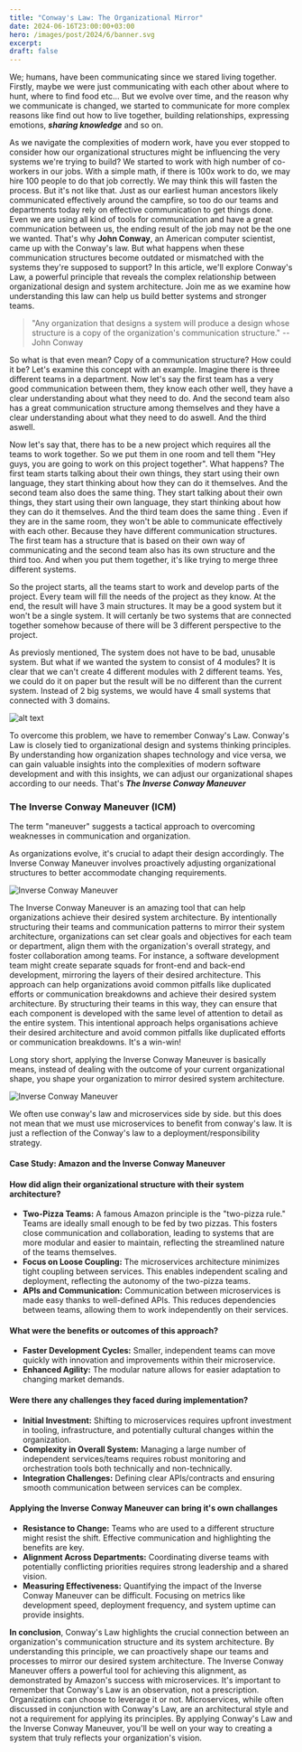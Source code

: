 ```yaml
---
title: "Conway's Law: The Organizational Mirror"
date: 2024-06-16T23:00:00+03:00
hero: /images/post/2024/6/banner.svg
excerpt:
draft: false
---
```


We; humans, have been communicating since we stared living together. Firstly, maybe we were just communicating with each other about where to hunt, where to find food etc... But we evolve over time, and the reason why we communicate is changed, we started to communicate for more complex reasons like find out how to live together, building relationships, expressing emotions, **_sharing knowledge_** and so on.

As we navigate the complexities of modern work, have you ever stopped to consider how our organizational structures might be influencing the very systems we're trying to build? We started to work with high number of co-workers in our jobs. With a simple math, if there is 100x work to do, we may hire 100 people to do that job correctly. We may think this will fasten the process. But it's not like that. Just as our earliest human ancestors likely communicated effectively around the campfire, so too do our teams and departments today rely on effective communication to get things done. Even we are using all kind of tools for communication and have a great communication between us, the ending result of the job may not be the one we wanted. That's why **John Conway**, an American computer scientist, came up with the Conway's law. But what happens when these communication structures become outdated or mismatched with the systems they're supposed to support? In this article, we'll explore Conway's Law, a powerful principle that reveals the complex relationship between organizational design and system architecture. Join me as we examine how understanding this law can help us build better systems and stronger teams.

> "Any organization that designs a system will produce a design whose structure is a copy of the organization's communication structure." -- John Conway

So what is that even mean? Copy of a communication structure? How could it be?
Let's examine this concept with an example. Imagine there is three different teams in a department. Now let's say the first team has a very good communication between them, they know each other well, they have a clear understanding about what they need to do. And the second team also has a great communication structure among themselves and they have a clear understanding about what they need to do aswell. And the third aswell.

Now let's say that, there has to be a new project which requires all the teams to work together. So we put them in one room and tell them "Hey guys, you are going to work on this project together". What happens? The first team starts talking about their own things, they start using their own language, they start thinking about how they can do it themselves. And the second team also does the same thing. They start talking about their own things, they start using their own language, they start thinking about how they can do it themselves. And the third team does the same thing . Even if they are in the same room, they won't be able to communicate effectively with each other. Because they have different communication structures. The first team has a structure that is based on their own way of communicating and the second team also has its own structure and the third too. And when you put them together, it's like trying to merge three different systems.

So the project starts, all the teams start to work and develop parts of the project. Every team will fill the needs of the project as they know. At the end, the result will have 3 main structures. It may be a good system but it won't be a single system. It will certanly be two systems that are connected together somehow because of there will be 3 different perspective to the project.

As previosly mentioned, The system does not have to be bad, unusable system. But what if we wanted the system to consist of 4 modules? It is clear that we can't create 4 different modules with 2 different teams. Yes, we could do it on paper but the result will be no different than the current system. Instead of 2 big systems, we would have 4 small systems that connected with 3 domains.

![alt text](/images/post/2024/6/conway.svg)

To overcome this problem, we have to remember Conway's Law. Conway's Law is closely tied to organizational design and systems thinking principles. By understanding how organization shapes technology and vice versa, we can gain valuable insights into the complexities of modern software development and with this insights, we can adjust our organizational shapes according to our needs. That's **_The Inverse Conway Maneuver_**

### The Inverse Conway Maneuver (ICM)

The term "maneuver" suggests a tactical approach to overcoming weaknesses in communication and organization.

As organizations evolve, it's crucial to adapt their design accordingly. The Inverse Conway Maneuver involves proactively adjusting organizational structures to better accommodate changing requirements.

![Inverse Conway Maneuver](/images/post/2024/6/inverse_conway_0.svg)

The Inverse Conway Maneuver is an amazing tool that can help organizations achieve their desired system architecture. By intentionally structuring their teams and communication patterns to mirror their system architecture, organizations can set clear goals and objectives for each team or department, align them with the organization's overall strategy, and foster collaboration among teams. For instance, a software development team might create separate squads for front-end and back-end development, mirroring the layers of their desired architecture. This approach can help organizations avoid common pitfalls like duplicated efforts or communication breakdowns and achieve their desired system architecture. By structuring their teams in this way, they can ensure that each component is developed with the same level of attention to detail as the entire system. This intentional approach helps organisations achieve their desired architecture and avoid common pitfalls like duplicated efforts or communication breakdowns. It's a win-win!

Long story short, applying the Inverse Conway Maneuver is basically means, instead of dealing with the outcome of your current organizational shape, you shape your organization to mirror desired system architecture.

![Inverse Conway Maneuver](/images/post/2024/6/inverse_conway_1.svg)

We often use conway's law and microservices side by side. but this does not mean that we must use microservices to benefit from conway's law. It is just a reflection of the Conway's law to a deployment/responsibility strategy.

#### Case Study: Amazon and the Inverse Conway Maneuver

#### How did align their organizational structure with their system architecture?

- **Two-Pizza Teams:** A famous Amazon principle is the "two-pizza rule." Teams are ideally small enough to be fed by two pizzas. This fosters close communication and collaboration, leading to systems that are more modular and easier to maintain, reflecting the streamlined nature of the teams themselves.
- **Focus on Loose Coupling:** The microservices architecture minimizes tight coupling between services. This enables independent scaling and deployment, reflecting the autonomy of the two-pizza teams.
- **APIs and Communication:** Communication between microservices is made easy thanks to well-defined APIs. This reduces dependencies between teams, allowing them to work independently on their services.

#### What were the benefits or outcomes of this approach?

- **Faster Development Cycles:** Smaller, independent teams can move quickly with innovation and improvements within their microservice.
- **Enhanced Agility:** The modular nature allows for easier adaptation to changing market demands.

#### Were there any challenges they faced during implementation?

- **Initial Investment:** Shifting to microservices requires upfront investment in tooling, infrastructure, and potentially cultural changes within the organization.
- **Complexity in Overall System:** Managing a large number of independent services/teams requires robust monitoring and orchestration tools both technically and non-technically.
- **Integration Challenges:** Defining clear APIs/contracts and ensuring smooth communication between services can be complex.

#### Applying the Inverse Conway Maneuver can bring it's own challanges

- **Resistance to Change:** Teams who are used to a different structure might resist the shift. Effective communication and highlighting the benefits are key.
- **Alignment Across Departments:** Coordinating diverse teams with potentially conflicting priorities requires strong leadership and a shared vision.
- **Measuring Effectiveness:** Quantifying the impact of the Inverse Conway Maneuver can be difficult. Focusing on metrics like development speed, deployment frequency, and system uptime can provide insights.

**In conclusion**, Conway's Law highlights the crucial connection between an organization's communication structure and its system architecture. By understanding this principle, we can proactively shape our teams and processes to mirror our desired system architecture. The Inverse Conway Maneuver offers a powerful tool for achieving this alignment, as demonstrated by Amazon's success with microservices. It's important to remember that Conway's Law is an observation, not a prescription. Organizations can choose to leverage it or not. Microservices, while often discussed in conjunction with Conway's Law, are an architectural style and not a requirement for applying its principles. By applying Conway's Law and the Inverse Conway Maneuver, you'll be well on your way to creating a system that truly reflects your organization's vision.
